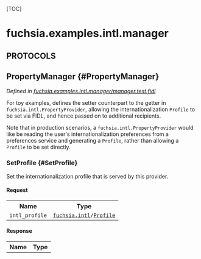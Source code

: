 [TOC]

# fuchsia.examples.intl.manager


## **PROTOCOLS**

## PropertyManager {#PropertyManager}
*Defined in [fuchsia.examples.intl.manager/manager.test.fidl](https://fuchsia.googlesource.com/fuchsia/+/master/garnet/examples/intl/manager/fidl/manager.test.fidl#17)*

<p>For toy examples, defines the setter counterpart to the getter in
<code>fuchsia.intl.PropertyProvider</code>, allowing the internationalization <code>Profile</code> to be set via FIDL,
and hence passed on to additional recipients.</p>
<p>Note that in production scenarios, a <code>fuchsia.intl.PropertyProvider</code> would like be reading the
user's internationalization preferences from a preferences service and generating a <code>Profile</code>,
rather than allowing a <code>Profile</code> to be set directly.</p>

### SetProfile {#SetProfile}

<p>Set the internationalization profile that is served by this provider.</p>

#### Request
<table>
    <tr><th>Name</th><th>Type</th></tr>
    <tr>
            <td><code>intl_profile</code></td>
            <td>
                <code><a class='link' href='../fuchsia.intl/'>fuchsia.intl</a>/<a class='link' href='../fuchsia.intl/#Profile'>Profile</a></code>
            </td>
        </tr></table>


#### Response
<table>
    <tr><th>Name</th><th>Type</th></tr>
    </table>

















